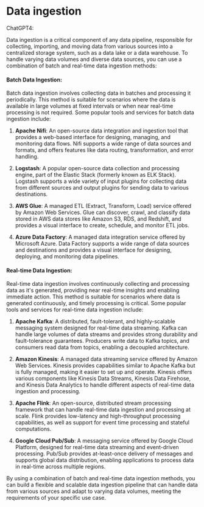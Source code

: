 # Data ingestion

ChatGPT4:

Data ingestion is a critical component of any data pipeline, responsible for collecting, importing, and moving data from various sources into a centralized storage system, such as a data lake or a data warehouse. To handle varying data volumes and diverse data sources, you can use a combination of batch and real-time data ingestion methods:

#### Batch Data Ingestion:

Batch data ingestion involves collecting data in batches and processing it periodically. This method is suitable for scenarios where the data is available in large volumes at fixed intervals or when near real-time processing is not required. Some popular tools and services for batch data ingestion include:

1. **Apache Nifi**: An open-source data integration and ingestion tool that provides a web-based interface for designing, managing, and monitoring data flows. Nifi supports a wide range of data sources and formats, and offers features like data routing, transformation, and error handling.

2. **Logstash**: A popular open-source data collection and processing engine, part of the Elastic Stack (formerly known as ELK Stack). Logstash supports a wide variety of input plugins for collecting data from different sources and output plugins for sending data to various destinations.

3. **AWS Glue**: A managed ETL (Extract, Transform, Load) service offered by Amazon Web Services. Glue can discover, crawl, and classify data stored in AWS data stores like Amazon S3, RDS, and Redshift, and provides a visual interface to create, schedule, and monitor ETL jobs.

4. **Azure Data Factory**: A managed data integration service offered by Microsoft Azure. Data Factory supports a wide range of data sources and destinations and provides a visual interface for designing, deploying, and monitoring data pipelines.

#### Real-time Data Ingestion:

Real-time data ingestion involves continuously collecting and processing data as it's generated, providing near real-time insights and enabling immediate action. This method is suitable for scenarios where data is generated continuously, and timely processing is critical. Some popular tools and services for real-time data ingestion include:

1. **Apache Kafka**: A distributed, fault-tolerant, and highly-scalable messaging system designed for real-time data streaming. Kafka can handle large volumes of data streams and provides strong durability and fault-tolerance guarantees. Producers write data to Kafka topics, and consumers read data from topics, enabling a decoupled architecture.

2. **Amazon Kinesis**: A managed data streaming service offered by Amazon Web Services. Kinesis provides capabilities similar to Apache Kafka but is fully managed, making it easier to set up and operate. Kinesis offers various components like Kinesis Data Streams, Kinesis Data Firehose, and Kinesis Data Analytics to handle different aspects of real-time data ingestion and processing.

3. **Apache Flink**: An open-source, distributed stream processing framework that can handle real-time data ingestion and processing at scale. Flink provides low-latency and high-throughput processing capabilities, as well as support for event time processing and stateful computations.

4. **Google Cloud Pub/Sub**: A messaging service offered by Google Cloud Platform, designed for real-time data streaming and event-driven processing. Pub/Sub provides at-least-once delivery of messages and supports global data distribution, enabling applications to process data in real-time across multiple regions.

By using a combination of batch and real-time data ingestion methods, you can build a flexible and scalable data ingestion pipeline that can handle data from various sources and adapt to varying data volumes, meeting the requirements of your specific use case.